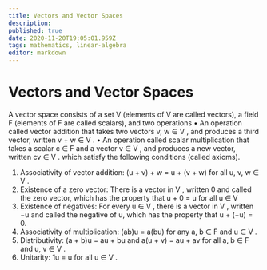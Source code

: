 ```yaml
---
title: Vectors and Vector Spaces
description: 
published: true
date: 2020-11-20T19:05:01.959Z
tags: mathematics, linear-algebra
editor: markdown
---
```


# Vectors and Vector Spaces

A vector space consists of a set V (elements of V are called vectors), a field F (elements of F are called scalars), and two operations
• An operation called vector addition that takes two vectors v, w ∈ V ,
and produces a third vector, written v + w ∈ V .
• An operation called scalar multiplication that takes a scalar c ∈ F and
a vector v ∈ V , and produces a new vector, written cv ∈ V .
which satisfy the following conditions (called axioms).
1. Associativity of vector addition: (u + v) + w = u + (v + w) for all
u, v, w ∈ V .
2. Existence of a zero vector: There is a vector in V , written 0 and called
the zero vector, which has the property that u + 0 = u for all u ∈ V
3. Existence of negatives: For every u ∈ V , there is a vector in V , written
−u and called the negative of u, which has the property that u +
(−u) = 0.
4. Associativity of multiplication: (ab)u = a(bu) for any a, b ∈ F and
u ∈ V .
5. Distributivity: (a + b)u = au + bu and a(u + v) = au + av for all
a, b ∈ F and u, v ∈ V .
6. Unitarity: 1u = u for all u ∈ V .